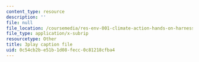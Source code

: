 ```yaml
---
content_type: resource
description: ''
file: null
file_location: /coursemedia/res-env-001-climate-action-hands-on-harnessing-science-with-communities-to-cut-carbon-january-iap-2017/0c54cb2be51b1d08fecc0c81218cfba4_9UDkcGjF4jU.srt
file_type: application/x-subrip
resourcetype: Other
title: 3play caption file
uid: 0c54cb2b-e51b-1d08-fecc-0c81218cfba4
---
```

